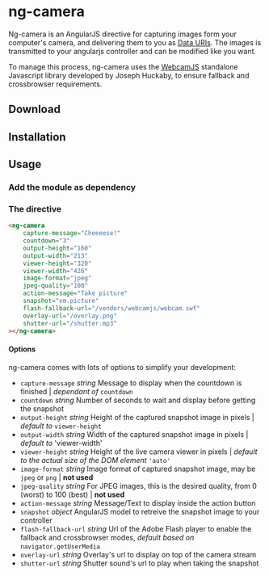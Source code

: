 # ng-camera

Ng-camera is an AngularJS directive for capturing images
form your computer's camera, and delivering them to you as [Data URIs](http://en.wikipedia.org/wiki/Data_URI_scheme).
The images is transmitted to your angularjs controller and can be modified
like you want.

To manage this process, ng-camera uses the [WebcamJS](https://github.com/jhuckaby/webcamjs) standalone Javascript library developed by Joseph Huckaby,
to ensure fallback and crossbrowser requirements.

## Download

## Installation

## Usage

### Add the module as dependency

### The directive

```html
<ng-camera
    capture-message="Cheeeese!"
    countdown="3"
    output-height="160"
    output-width="213"
    viewer-height="320"
    viewer-width="426"
    image-format="jpeg"
    jpeg-quality="100"
    action-message="Take picture"
    snapshot="vm.picture"
    flash-fallback-url="/vendors/webcamjs/webcam.swf"
    overlay-url="/overlay.png"
    shutter-url="/shutter.mp3"
></ng-camera>
```

#### Options

ng-camera comes with lots of options to simplify your development:

* `capture-message` _string_ Message to display when the countdown is finished
| _dependant of_ `countdown`
* `countdown` _string_ Number of seconds to wait and display before getting
the snapshot
* `output-height` _string_ Height of the captured snapshot image in pixels | _default to_ `viewer-height`
* `output-width` _string_ Width of the captured snapshot image in pixels | _default to_ 'viewer-width'
* `viewer-height` _string_ Height of the live camera viewer in pixels | _default to the actual size of the DOM element_ `'auto'`
* `image-format` _string_ Image format of captured snapshot image, may be `jpeg` or `png` | **not used**
* `jpeg-quality` _string_ For JPEG images, this is the desired quality, from 0 (worst) to 100 (best) | **not used**
* `action-message` _string_ Message/Text to display inside the action button
* `snapshot` _object_ AngularJS model to retreive the snapshot image to your controller
* `flash-fallback-url` _string_ Url of the Adobe Flash player to enable the fallback and crossbrowser modes, _default based on_ `navigator.getUserMedia`
* `overlay-url` _string_ Overlay's url to display on top of the camera stream
* `shutter-url` _string_ Shutter sound's url to play when taking the snapshot
